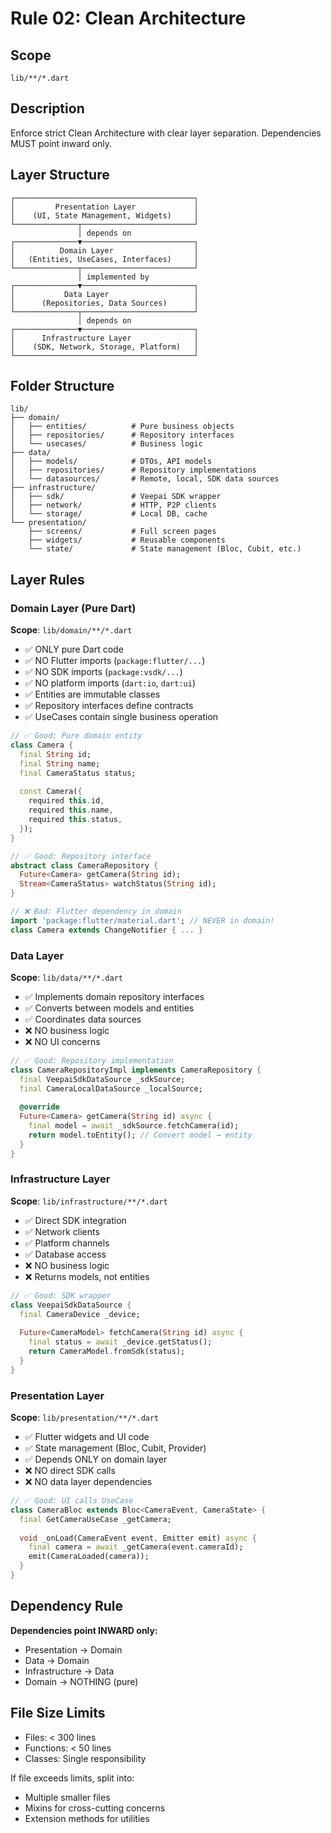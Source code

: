 # Rule 02: Clean Architecture

## Scope
```
lib/**/*.dart
```

## Description
Enforce strict Clean Architecture with clear layer separation. Dependencies MUST point inward only.

## Layer Structure

```
┌────────────────────────────────────────┐
│         Presentation Layer             │
│    (UI, State Management, Widgets)     │
└──────────────┬─────────────────────────┘
               │ depends on
┌──────────────▼─────────────────────────┐
│          Domain Layer                  │
│   (Entities, UseCases, Interfaces)     │
└──────────────┬─────────────────────────┘
               │ implemented by
┌──────────────▼─────────────────────────┐
│           Data Layer                   │
│      (Repositories, Data Sources)      │
└──────────────┬─────────────────────────┘
               │ depends on
┌──────────────▼─────────────────────────┐
│      Infrastructure Layer              │
│    (SDK, Network, Storage, Platform)   │
└────────────────────────────────────────┘
```

## Folder Structure

```
lib/
├── domain/
│   ├── entities/          # Pure business objects
│   ├── repositories/      # Repository interfaces
│   └── usecases/          # Business logic
├── data/
│   ├── models/            # DTOs, API models
│   ├── repositories/      # Repository implementations
│   └── datasources/       # Remote, local, SDK data sources
├── infrastructure/
│   ├── sdk/               # Veepai SDK wrapper
│   ├── network/           # HTTP, P2P clients
│   └── storage/           # Local DB, cache
└── presentation/
    ├── screens/           # Full screen pages
    ├── widgets/           # Reusable components
    └── state/             # State management (Bloc, Cubit, etc.)
```

## Layer Rules

### Domain Layer (Pure Dart)
**Scope**: `lib/domain/**/*.dart`

- ✅ ONLY pure Dart code
- ✅ NO Flutter imports (`package:flutter/...`)
- ✅ NO SDK imports (`package:vsdk/...`)
- ✅ NO platform imports (`dart:io`, `dart:ui`)
- ✅ Entities are immutable classes
- ✅ Repository interfaces define contracts
- ✅ UseCases contain single business operation

```dart
// ✅ Good: Pure domain entity
class Camera {
  final String id;
  final String name;
  final CameraStatus status;
  
  const Camera({
    required this.id,
    required this.name,
    required this.status,
  });
}

// ✅ Good: Repository interface
abstract class CameraRepository {
  Future<Camera> getCamera(String id);
  Stream<CameraStatus> watchStatus(String id);
}

// ❌ Bad: Flutter dependency in domain
import 'package:flutter/material.dart'; // NEVER in domain!
class Camera extends ChangeNotifier { ... }
```

### Data Layer
**Scope**: `lib/data/**/*.dart`

- ✅ Implements domain repository interfaces
- ✅ Converts between models and entities
- ✅ Coordinates data sources
- ❌ NO business logic
- ❌ NO UI concerns

```dart
// ✅ Good: Repository implementation
class CameraRepositoryImpl implements CameraRepository {
  final VeepaiSdkDataSource _sdkSource;
  final CameraLocalDataSource _localSource;
  
  @override
  Future<Camera> getCamera(String id) async {
    final model = await _sdkSource.fetchCamera(id);
    return model.toEntity(); // Convert model → entity
  }
}
```

### Infrastructure Layer
**Scope**: `lib/infrastructure/**/*.dart`

- ✅ Direct SDK integration
- ✅ Network clients
- ✅ Platform channels
- ✅ Database access
- ❌ NO business logic
- ❌ Returns models, not entities

```dart
// ✅ Good: SDK wrapper
class VeepaiSdkDataSource {
  final CameraDevice _device;
  
  Future<CameraModel> fetchCamera(String id) async {
    final status = await _device.getStatus();
    return CameraModel.fromSdk(status);
  }
}
```

### Presentation Layer
**Scope**: `lib/presentation/**/*.dart`

- ✅ Flutter widgets and UI code
- ✅ State management (Bloc, Cubit, Provider)
- ✅ Depends ONLY on domain layer
- ❌ NO direct SDK calls
- ❌ NO data layer dependencies

```dart
// ✅ Good: UI calls UseCase
class CameraBloc extends Bloc<CameraEvent, CameraState> {
  final GetCameraUseCase _getCamera;
  
  void _onLoad(CameraEvent event, Emitter emit) async {
    final camera = await _getCamera(event.cameraId);
    emit(CameraLoaded(camera));
  }
}
```

## Dependency Rule
**Dependencies point INWARD only:**
- Presentation → Domain
- Data → Domain
- Infrastructure → Data
- Domain → NOTHING (pure)

## File Size Limits
- Files: < 300 lines
- Functions: < 50 lines
- Classes: Single responsibility

If file exceeds limits, split into:
- Multiple smaller files
- Mixins for cross-cutting concerns
- Extension methods for utilities

